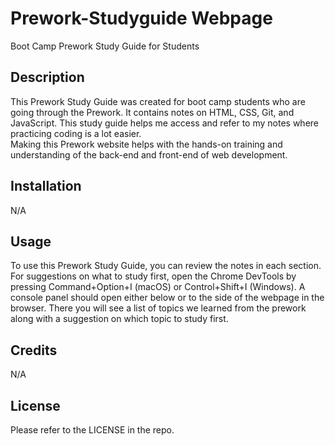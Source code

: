 # Prework-Studyguide Webpage

Boot Camp Prework Study Guide for Students

## Description

This Prework Study Guide was created for boot camp students who are going through the Prework. It contains notes on HTML, CSS, Git, and JavaScript. This study guide helps me access and refer to my notes where practicing coding is a lot easier.  
Making this Prework website helps with the hands-on training and understanding of the back-end and front-end of web development. 

## Installation

N/A

## Usage

To use this Prework Study Guide, you can review the notes in each section. For suggestions on what to study first, open the Chrome DevTools by pressing Command+Option+I (macOS) or Control+Shift+I (Windows). A console panel should open either below or to the side of the webpage in the browser. There you will see a list of topics we learned from the prework along with a suggestion on which topic to study first.

## Credits

N/A

## License

Please refer to the LICENSE in the repo.
